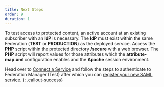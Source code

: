 ```yaml
---
title: Next Steps
order: 9
duration: 1
---
```


To test access to protected content, an active account at an existing subscriber with an **IdP** is necessary. The
**IdP** must exist within the same Federation (**TEST** or **PRODUCTION**) as the deployed service. Access the **PHP**
script within the protected directory **/secure** with a web browser. The **PHP** script will report values for those
attributes which the **attribute-map.xml** configuration enables and the **Apache** session environment.

Head over to [Connect a Service](/connect-a-service/01-overview) and follow the steps to authenticate to Federation Manager (Test) after which you can [register your new SAML service](/new_service/saml_register).
{: .callout-success}
